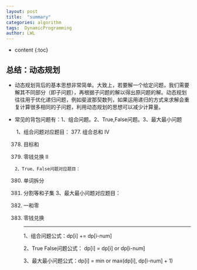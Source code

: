 ```yaml
---
layout: post
title:  "summary"
categories: algorithm
tags:  DynamicProgramming
author: LWL
---
```


* content
{:toc}
## 总结：动态规划

- 动态规划背后的基本思想非常简单。大致上，若要解一个给定问题，我们需要解其不同部分（即子问题），再根据子问题的解以得出原问题的解。动态规划往往用于优化递归问题，例如斐波那契数列，如果运用递归的方式来求解会重复计算很多相同的子问题，利用动态规划的思想可以减少计算量。

- 常见的背包问题有：1、组合问题。2、True,False问题。3、最大最小问题

  ​	   1、组合问题对应题目：
  377. 组合总和 Ⅳ

  378. 目标和

  379. 零钱兑换 II

      2、True、False问题对应题目：

  380. 单词拆分

  381. 分割等和子集
      3、最大最小问题对应题目：

  382. 一和零

  383. 零钱兑换

       ---

       1、组合问题公式：dp[i] += dp[i-num]

       2、True False问题公式： dp[i] = dp[i] or dp[i-num]

       3、最大最小问题公式：dp[i] = min or max(dp[i], dp[i-num] + 1)






